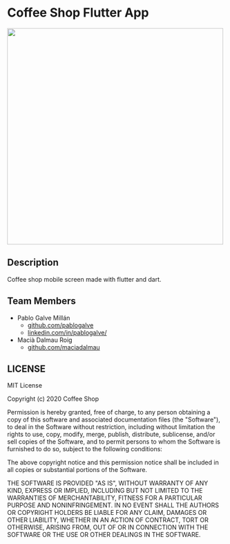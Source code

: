 # Coffee Shop Flutter App

<img src="https://raw.githubusercontent.com/pablogalve/CoffeeShop-FlutterApp/main/images/coffee_shop_screen.png"  height="500"></img>

## Description
Coffee shop mobile screen made with flutter and dart.

## Team Members
- Pablo Galve Millán 
  - [github.com/pablogalve](https://github.com/pablogalve)
  - [linkedin.com/in/pablogalve/](https://www.linkedin.com/in/pablogalve/)
- Macià Dalmau Roig 
  - [github.com/maciadalmau](https://github.com/maciadalmau)

## LICENSE
MIT License

Copyright (c) 2020 Coffee Shop

Permission is hereby granted, free of charge, to any person obtaining a copy
of this software and associated documentation files (the "Software"), to deal
in the Software without restriction, including without limitation the rights
to use, copy, modify, merge, publish, distribute, sublicense, and/or sell
copies of the Software, and to permit persons to whom the Software is
furnished to do so, subject to the following conditions:

The above copyright notice and this permission notice shall be included in all
copies or substantial portions of the Software.

THE SOFTWARE IS PROVIDED "AS IS", WITHOUT WARRANTY OF ANY KIND, EXPRESS OR
IMPLIED, INCLUDING BUT NOT LIMITED TO THE WARRANTIES OF MERCHANTABILITY,
FITNESS FOR A PARTICULAR PURPOSE AND NONINFRINGEMENT. IN NO EVENT SHALL THE
AUTHORS OR COPYRIGHT HOLDERS BE LIABLE FOR ANY CLAIM, DAMAGES OR OTHER
LIABILITY, WHETHER IN AN ACTION OF CONTRACT, TORT OR OTHERWISE, ARISING FROM,
OUT OF OR IN CONNECTION WITH THE SOFTWARE OR THE USE OR OTHER DEALINGS IN THE
SOFTWARE.
